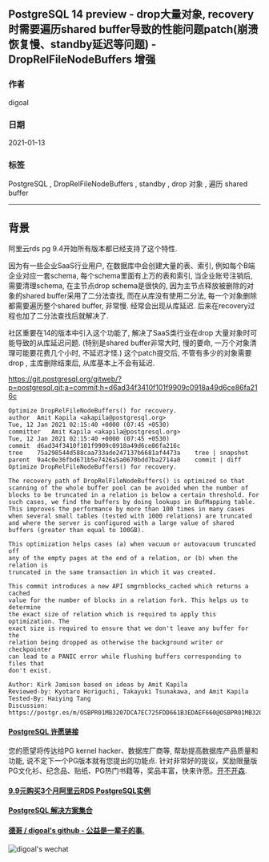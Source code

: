 ## PostgreSQL 14 preview - drop大量对象, recovery时需要遍历shared buffer导致的性能问题patch(崩溃恢复慢、standby延迟等问题) - DropRelFileNodeBuffers 增强  
  
### 作者  
digoal  
  
### 日期  
2021-01-13  
  
### 标签  
PostgreSQL , DropRelFileNodeBuffers , standby , drop 对象 , 遍历 shared buffer   
  
----  
  
## 背景  
阿里云rds pg 9.4开始所有版本都已经支持了这个特性.   
  
因为有一些企业SaaS行业用户, 在数据库中会创建大量的表、索引, 例如每个B端企业对应一套schema, 每个schema里面有上万的表和索引, 当企业账号注销后, 需要清理schema, 在主节点drop schema是很快的, 因为主节点释放被删除的对象的shared buffer采用了二分法查找, 而在从库没有使用二分法, 每一个对象删除都需要遍历整个shared buffer, 非常慢. 经常会出现从库延迟. 后来在recovery过程也加了二分法查找后就解决了.   
  
社区重要在14的版本中引入这个功能了, 解决了SaaS类行业在drop 大量对象时可能导致的从库延迟问题. (特别是shared buffer非常大时, 慢的要命, 一万个对象清理可能要花费几个小时, 不延迟才怪.) 这个patch提交后, 不管有多少的对象需要drop , 主库删除结束后, 从库基本上不会有延迟.    
  
https://git.postgresql.org/gitweb/?p=postgresql.git;a=commit;h=d6ad34f3410f101f9909c0918a49d6ce86fa216c  
  
```  
Optimize DropRelFileNodeBuffers() for recovery.  
author	Amit Kapila <akapila@postgresql.org>	  
Tue, 12 Jan 2021 02:15:40 +0000 (07:45 +0530)  
committer	Amit Kapila <akapila@postgresql.org>	  
Tue, 12 Jan 2021 02:15:40 +0000 (07:45 +0530)  
commit	d6ad34f3410f101f9909c0918a49d6ce86fa216c  
tree	75a298544d588caa733ade247137b6681af4473a	tree | snapshot  
parent	9a4c0e36fbd671b5e7426a5a0670bdd7ba2714a0	commit | diff  
Optimize DropRelFileNodeBuffers() for recovery.  
  
The recovery path of DropRelFileNodeBuffers() is optimized so that  
scanning of the whole buffer pool can be avoided when the number of  
blocks to be truncated in a relation is below a certain threshold. For  
such cases, we find the buffers by doing lookups in BufMapping table.  
This improves the performance by more than 100 times in many cases  
when several small tables (tested with 1000 relations) are truncated  
and where the server is configured with a large value of shared  
buffers (greater than equal to 100GB).  
  
This optimization helps cases (a) when vacuum or autovacuum truncated off  
any of the empty pages at the end of a relation, or (b) when the relation is  
truncated in the same transaction in which it was created.  
  
This commit introduces a new API smgrnblocks_cached which returns a cached  
value for the number of blocks in a relation fork. This helps us to determine  
the exact size of relation which is required to apply this optimization. The  
exact size is required to ensure that we don't leave any buffer for the  
relation being dropped as otherwise the background writer or checkpointer  
can lead to a PANIC error while flushing buffers corresponding to files that  
don't exist.  
  
Author: Kirk Jamison based on ideas by Amit Kapila  
Reviewed-by: Kyotaro Horiguchi, Takayuki Tsunakawa, and Amit Kapila  
Tested-By: Haiying Tang  
Discussion: https://postgr.es/m/OSBPR01MB3207DCA7EC725FDD661B3EDAEF660@OSBPR01MB3207.jpnprd01.prod.outlook.com  
```  
  
  
  
  
#### [PostgreSQL 许愿链接](https://github.com/digoal/blog/issues/76 "269ac3d1c492e938c0191101c7238216")
您的愿望将传达给PG kernel hacker、数据库厂商等, 帮助提高数据库产品质量和功能, 说不定下一个PG版本就有您提出的功能点. 针对非常好的提议，奖励限量版PG文化衫、纪念品、贴纸、PG热门书籍等，奖品丰富，快来许愿。[开不开森](https://github.com/digoal/blog/issues/76 "269ac3d1c492e938c0191101c7238216").  
  
  
#### [9.9元购买3个月阿里云RDS PostgreSQL实例](https://www.aliyun.com/database/postgresqlactivity "57258f76c37864c6e6d23383d05714ea")
  
  
#### [PostgreSQL 解决方案集合](https://yq.aliyun.com/topic/118 "40cff096e9ed7122c512b35d8561d9c8")
  
  
#### [德哥 / digoal's github - 公益是一辈子的事.](https://github.com/digoal/blog/blob/master/README.md "22709685feb7cab07d30f30387f0a9ae")
  
  
![digoal's wechat](../pic/digoal_weixin.jpg "f7ad92eeba24523fd47a6e1a0e691b59")
  
